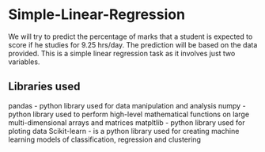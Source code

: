 # Simple-Linear-Regression
We will try to predict the percentage of marks that a student is expected to score if he studies for 9.25 hrs/day. The prediction will be based on the data provided. This is a simple linear regression task as it involves just two variables.

## Libraries used
pandas - python library used for data manipulation and analysis
numpy - python library used to perform high-level mathematical functions on large multi-dimensional arrays and matrices
matpltlib - python library used for ploting data 
Scikit-learn - is a python library used for creating machine learning models of classification, regression and clustering 
